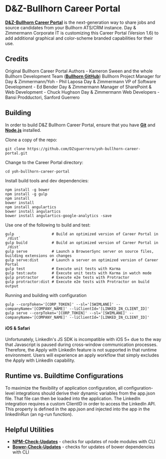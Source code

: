 # D&Z-Bullhorn Career Portal

**[D&Z-Bullhorn Career Portal](http://www.bullhorn.com)** is the next-generation way to share jobs and source candidates from your Bullhorn ATS/CRM instance. Day & Zimmermann Corporate IT is customizing this Career Portal (Version 1.6) to add additional graphical and color-scheme branded capabilities for their use.

## Credits

Original Bullhorn Career Portal Authors - Kameron Sween and the whole Bullhorn Development Team (**[Bullhorn GitHub](https://github.com/bullhorn/career-portal)**)
Bullhorn Project Manager for Day & Zimmermann/Yoh - Phil Laposa
Day & Zimmermann VP of Software Development - Ed Bender
Day & Zimmermann Manager of SharePoint & Web Development - Chuck Hughson
Day & Zimmermann Web Developers - Bansi Prodductori, Sanford Guerrero


## Building

In order to build D&Z Bullhorn Career Portal, ensure that you have **[Git](http://git-scm.com/downloads)** and **[Node.js](http://nodejs.org)** installed.

Clone a copy of the repo:

```
git clone https://github.com/DZsguerrero/yoh-bullhorn-career-portal.git
```

Change to the Career Portal directory:

```
cd yoh-bullhorn-career-portal
```

Install build tools and dev dependencies:

```
npm install -g bower
npm install -g gulp
npm install
bower install
npm install angulartics
bower install angulartics
bower install angulartics-google-analytics -save
```

Use one of the following to build and test:

```
gulp                 # Build an optimized version of Career Portal in `/dist`
gulp build           # Build an optimized version of Career Portal in `/dist`
gulp serve           # Launch a BrowserSync server on source files, building extensions on changes
gulp serve:dist      # Launch a server on optimized version of Career Portal
gulp test            # Execute unit tests with Karma
gulp test:auto       # Execute unit tests with Karma in watch mode
gulp protractor      # Execute e2e tests with Protractor
gulp protractor:dist # Execute e2e tests with Protractor on build output
```

Running and building with configuration

```
gulp --corpToken='[CORP_TOKEN]' --sl='[SWIMLANE]' --companyName='[COMPANY_NAME]' --liClientId='[LINKED_IN_CLIENT_ID]'
gulp serve --corpToken='[CORP_TOKEN]' --sl='[SWIMLANE]' --companyName='[COMPANY_NAME]' --liClientId='[LINKED_IN_CLIENT_ID]'
```

#### iOS & Safari

Unfortunately, LinkedIn's JS SDK is incompatible with iOS 5+ due to the way that Javascript is paused during cross-window
communication processes. Therefore, the Apply with LinkedIn feature is not supported in that runtime environment. Users will
experience an apply workflow that simply excludes the Apply with LinkedIn capability.


## Runtime vs. Buildtime Configurations

To maximize the flexibility of application configuration, all configuration-level integrations should derive their
dynamic variables from the app.json file. That file can then be loaded into the application. The LinkedIn integration
requires a custom ClientID in order to access the LinkedIn API. This property is defined in the app.json and injected
into the app in the linkedInRun (an ng-run function).

## Helpful Utilities

* **[NPM-Check-Updates](https://github.com/tjunnone/npm-check-updates)** - checks for updates of node modules with CLI
* **[Bower-Check-Updates](https://github.com/se-panfilov/bower-check-updates)** - checks for updates of bower dependencies with CLI
